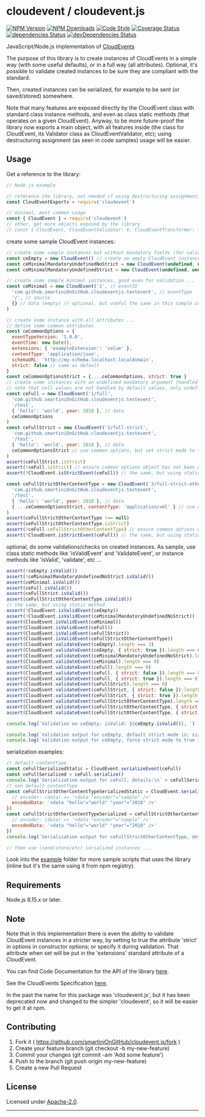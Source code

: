 # cloudevent / cloudevent.js

  [![NPM Version](https://img.shields.io/npm/v/cloudevent.svg?style=flat)](https://npmjs.org/package/cloudevent/)
  [![NPM Downloads](https://img.shields.io/npm/dm/cloudevent.svg?style=flat)](https://npmjs.org/package/cloudevent/)
  [![Code Style](https://img.shields.io/badge/code%20style-standard-brightgreen.svg?style=flat)](http://standardjs.com/)
  [![Coverage Status](https://coveralls.io/repos/github/smartiniOnGitHub/cloudevent.js/badge.svg?branch=master)](https://coveralls.io/github/smartiniOnGitHub/cloudevent.js/?branch=master)
  [![dependencies Status](https://david-dm.org/smartiniOnGitHub/cloudevent.js/status.svg)](https://david-dm.org/smartiniOnGitHub/cloudevent.js)
  [![devDependencies Status](https://david-dm.org/smartiniOnGitHub/cloudevent.js/dev-status.svg)](https://david-dm.org/smartiniOnGitHub/cloudevent.js?type=dev)

JavaScript/Node.js implementation of [CloudEvents](http://cloudevents.io/)

The purpose of this library is to create instances of CloudEvents in a simple way 
(with some useful defaults), or in a full way (all attributes).
Optional, it's possible to validate created instances to be sure they are compliant with the standard.

Then, created instances can be serialized, for example to be sent (or saved/stored) somewhere.

Note that many features are exposed directly by the CloudEvent class with standard class instance 
methods, and even as class static methods (that operates on a given CloudEvent).
Anyway, to be more future-proof the library now exports a main object, with all features inside 
(the class for CloudEvent, its Validator class as CloudEventValidator, etc); 
using destructuring assignment (as seen in code samples) usage will be easier.


## Usage

Get a reference to the library:

```js
// Node.js example

// reference the library, not needed if using destructuring assignment, see below
const CloudEventExports = require('cloudevent')

// minimal, most common usage
const { CloudEvent } = require('cloudevent')
// other, get more objects exposed by the library
// const { CloudEvent, CloudEventValidator: V, CloudEventTransformer: T } = require('cloudevent')
```

create some sample CloudEvent instances:

```js
// create some sample instances but without mandatory fields (for validation) ...
const ceEmpty = new CloudEvent() // create an empty CloudEvent instance (not valid for the validator, even in default case, when strict mode flag is disabled)
const ceMinimalMandatoryUndefinedNoStrict = new CloudEvent(undefined, undefined, undefined, undefined, { strict: false }) // expected success
const ceMinimalMandatoryUndefinedStrict = new CloudEvent(undefined, undefined, undefined, undefined, { strict: true }) // expected failure, so ceMinimalMandatoryUndefinedStrict will not be defined

// create some sample minimal instances, good even for validation ...
const ceMinimal = new CloudEvent('1', // eventID
  'com.github.smartiniOnGitHub.cloudeventjs.testevent', // eventType
  '/', // source
  {} // data (empty) // optional, but useful the same in this sample usage
)

// create some instance with all attributes ...
// define some common attributes
const ceCommonOptions = {
  eventTypeVersion: '1.0.0',
  eventTime: new Date(),
  extensions: { 'exampleExtension': 'value' },
  contentType: 'application/json',
  schemaURL: 'http://my-schema.localhost.localdomain',
  strict: false // same as default
}
const ceCommonOptionsStrict = { ...ceCommonOptions, strict: true }
// create some instances with an undefined mandatory argument (handled by defaults), but with strict flag disabled: expected success ...
// note that null values are not handled by default values, only undefined values ...
const ceFull = new CloudEvent('1/full',
  'com.github.smartiniOnGitHub.cloudeventjs.testevent',
  '/test',
  { 'hello': 'world', year: 2018 }, // data
  ceCommonOptions
)
const ceFullStrict = new CloudEvent('2/full-strict',
  'com.github.smartiniOnGitHub.cloudeventjs.testevent',
  '/test',
  { 'hello': 'world', year: 2018 }, // data
  ceCommonOptionsStrict // use common options, but set strict mode to true
)
assert(ceFullStrict.isStrict)
assert(!ceFull.isStrict) // ensure common options object has not been changed when reusing some of its values for the second instance
assert(!CloudEvent.isStrictEvent(ceFull)) // the same, but using static method

const ceFullStrictOtherContentType = new CloudEvent('3/full-strict-other-content-type',
  'com.github.smartiniOnGitHub.cloudeventjs.testevent',
  '/test',
  { 'hello': 'world', year: 2018 }, // data
  { ...ceCommonOptionsStrict, contentType: 'application/xml' } // use common strict options, but set strict mode to true
)
assert(ceFullStrictOtherContentType !== null)
assert(ceFullStrictOtherContentType.isStrict)
assert(!ceFull.ceFullStrictOtherContentType) // ensure common options object has not been changed when reusing some of its values for the second instance
assert(!CloudEvent.isStrictEvent(ceFull)) // the same, but using static method

```

optional, do some validations/checks on created instances.
As sample, use class static methods like 'isValidEvent' and 'ValidateEvent', 
or instance methods like 'isValid', 'validate', etc ...

```js
assert(!ceEmpty.isValid())
assert(!ceMinimalMandatoryUndefinedNoStrict.isValid())
assert(ceMinimal.isValid())
assert(ceFull.isValid())
assert(ceFullStrict.isValid())
assert(ceFullStrictOtherContentType.isValid())
// the same, but using static method
assert(!CloudEvent.isValidEvent(ceEmpty))
assert(!CloudEvent.isValidEvent(ceMinimalMandatoryUndefinedNoStrict))
assert(CloudEvent.isValidEvent(ceMinimal))
assert(CloudEvent.isValidEvent(ceFull))
assert(CloudEvent.isValidEvent(ceFullStrict))
assert(CloudEvent.isValidEvent(ceFullStrictOtherContentType))
assert(CloudEvent.validateEvent(ceEmpty).length === 3)
assert(CloudEvent.validateEvent(ceEmpty, { strict: true }).length === 6)
assert(CloudEvent.validateEvent(ceMinimalMandatoryUndefinedNoStrict).length > 0)
assert(CloudEvent.validateEvent(ceMinimal).length === 0)
assert(CloudEvent.validateEvent(ceFull).length === 0)
assert(CloudEvent.validateEvent(ceFull, { strict: false }).length === 0)
assert(CloudEvent.validateEvent(ceFull, { strict: true }).length === 0)
assert(CloudEvent.validateEvent(ceFullStrict).length === 0)
assert(CloudEvent.validateEvent(ceFullStrict, { strict: false }).length === 0)
assert(CloudEvent.validateEvent(ceFullStrict, { strict: true }).length === 0)
assert(CloudEvent.validateEvent(ceFullStrictOtherContentType).length === 0)
assert(CloudEvent.validateEvent(ceFullStrictOtherContentType, { strict: false }).length === 0)
assert(CloudEvent.validateEvent(ceFullStrictOtherContentType, { strict: true }).length === 0)

console.log(`Validation on ceEmpty: isValid: ${ceEmpty.isValid()}, `)

console.log(`Validation output for ceEmpty, default strict mode is: size: ${CloudEvent.validateEvent(ceEmpty).length}, details:\n` + CloudEvent.validateEvent(ceEmpty))
console.log(`Validation output for ceEmpty, force strict mode to true is size: ${CloudEvent.validateEvent(ceEmpty, { strict: true }).length}, details:\n` + CloudEvent.validateEvent(ceEmpty, { strict: true }))
```

serialization examples:

```js
// default contentType
const ceFullSerializedStatic = CloudEvent.serializeEvent(ceFull)
const ceFullSerialized = ceFull.serialize()
console.log(`Serialization output for ceFull, details:\n` + ceFullSerialized)
// non default contentType
const ceFullStrictOtherContentTypeSerializedStatic = CloudEvent.serializeEvent(ceFullStrictOtherContentType, {
  // encoder: (data) => '<data "encoder"="sample" />'
  encodedData: '<data "hello"="world" "year"="2018" />'
})
const ceFullStrictOtherContentTypeSerialized = ceFullStrictOtherContentType.serialize({
  // encoder: (data) => '<data "encoder"="sample" />'
  encodedData: '<data "hello"="world" "year"="2018" />'
})
console.log(`Serialization output for ceFullStrictOtherContentType, details:\n` + ceFullStrictOtherContentTypeSerialized)

// then use (send/store/etc) serialized instances ...

```

Look into the [example](./example/) folder for more sample scripts that uses the library 
(inline but it's the same using it from npm registry).


## Requirements

Node.js 8.15.x or later.


## Note

Note that in this implementation there is even the ability to validate CloudEvent instances 
in a stricter way, by setting to true the attribute 'strict' in options in constructor options; 
or specify it during validation.
That attribute when set will be put in the 'extensions' standard attribute of a CloudEvent.

You can find Code Documentation for the API of the library [here](https://smartiniongithub.github.io/cloudevent.js/).

See the CloudEvents Specification [here](https://github.com/cloudevents/spec).

In the past the name for this package was 'cloudevent.js', but it has been deprecated now 
and changed to the simpler 'cloudevent', so it will be easier to get it at npm.


## Contributing

1. Fork it ( https://github.com/smartiniOnGitHub/cloudevent.js/fork )
2. Create your feature branch (git checkout -b my-new-feature)
3. Commit your changes (git commit -am 'Add some feature')
4. Push to the branch (git push origin my-new-feature)
5. Create a new Pull Request


## License

Licensed under [Apache-2.0](./LICENSE).

----
